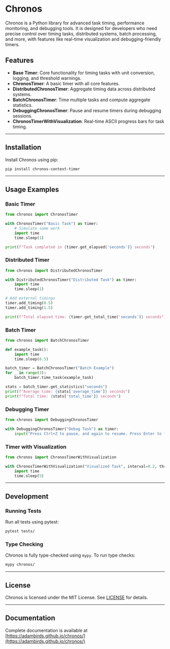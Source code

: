 # Chronos

Chronos is a Python library for advanced task timing, performance monitoring, and debugging tools. It is designed for developers who need precise control over timing tasks, distributed systems, batch processing, and more, with features like real-time visualization and debugging-friendly timers.

## Features

-   **Base Timer**: Core functionality for timing tasks with unit conversion, logging, and threshold warnings.
-   **ChronosTimer**: A basic timer with all core features.
-   **DistributedChronosTimer**: Aggregate timing data across distributed systems.
-   **BatchChronosTimer**: Time multiple tasks and compute aggregate statistics.
-   **DebuggingChronosTimer**: Pause and resume timers during debugging sessions.
-   **ChronosTimerWithVisualization**: Real-time ASCII progress bars for task timing.

---

## Installation

Install Chronos using pip:

```bash
pip install chronos-context-timer
```

---

## Usage Examples

### Basic Timer

```python
from chronos import ChronosTimer

with ChronosTimer("Basic Task") as timer:
    # Simulate some work
    import time
    time.sleep(1)

print(f"Task completed in {timer.get_elapsed('seconds')} seconds")
```

### Distributed Timer

```python
from chronos import DistributedChronosTimer

with DistributedChronosTimer("Distributed Task") as timer:
    import time
    time.sleep(1)

# Add external timings
timer.add_timing(0.5)
timer.add_timing(1.5)

print(f"Total elapsed time: {timer.get_total_time('seconds')} seconds")
```

### Batch Timer

```python
from chronos import BatchChronosTimer

def example_task():
    import time
    time.sleep(0.5)

batch_timer = BatchChronosTimer("Batch Example")
for _ in range(3):
    batch_timer.time_task(example_task)

stats = batch_timer.get_statistics("seconds")
print(f"Average time: {stats['average_time']} seconds")
print(f"Total time: {stats['total_time']} seconds")
```

### Debugging Timer

```python
from chronos import DebuggingChronosTimer

with DebuggingChronosTimer("Debug Task") as timer:
    input("Press Ctrl+Z to pause, and again to resume. Press Enter to finish.")
```

### Timer with Visualization

```python
from chronos import ChronosTimerWithVisualization

with ChronosTimerWithVisualization("Visualized Task", interval=0.2, threshold=5):
    import time
    time.sleep(5)
```

---

## Development

### Running Tests

Run all tests using pytest:

```bash
pytest tests/
```

### Type Checking

Chronos is fully type-checked using `mypy`. To run type checks:

```bash
mypy chronos/
```

---

## License

Chronos is licensed under the MIT License. See [LICENSE](LICENSE) for details.

---

## Documentation

Complete documentation is available at [https://adambirds.github.io/chronos/](https://adambirds.github.io/chronos/)
